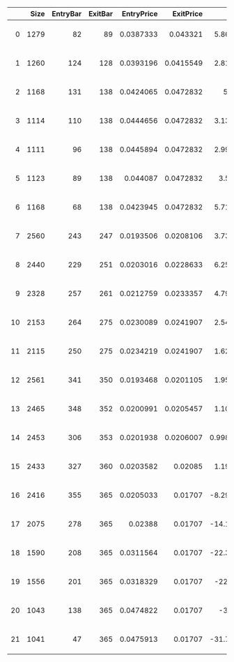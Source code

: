 |    |   Size |   EntryBar |   ExitBar |   EntryPrice |   ExitPrice |        PnL |   ReturnPct | EntryTime           | ExitTime            | Duration          |
|---:|-------:|-----------:|----------:|-------------:|------------:|-----------:|------------:|:--------------------|:--------------------|:------------------|
|  0 |   1279 |         82 |        89 |    0.0387333 |   0.043321  |   5.86775  |   0.118445  | 2022-02-02 00:00:00 | 2022-02-09 00:00:00 | 7 days 00:00:00   |
|  1 |   1260 |        124 |       128 |    0.0393196 |   0.0415549 |   2.81647  |   0.0568494 | 2022-03-16 00:00:00 | 2022-03-20 00:00:00 | 4 days 00:00:00   |
|  2 |   1168 |        131 |       138 |    0.0424065 |   0.0472832 |   5.696    |   0.114999  | 2022-03-23 00:00:00 | 2022-03-30 00:00:00 | 7 days 00:00:00   |
|  3 |   1114 |        110 |       138 |    0.0444656 |   0.0472832 |   3.13879  |   0.0633656 | 2022-03-02 00:00:00 | 2022-03-30 00:00:00 | 28 days 00:00:00  |
|  4 |   1111 |         96 |       138 |    0.0445894 |   0.0472832 |   2.99283  |   0.0604138 | 2022-02-16 00:00:00 | 2022-03-30 00:00:00 | 42 days 00:00:00  |
|  5 |   1123 |         89 |       138 |    0.044087  |   0.0472832 |   3.5893   |   0.0724968 | 2022-02-09 00:00:00 | 2022-03-30 00:00:00 | 49 days 00:00:00  |
|  6 |   1168 |         68 |       138 |    0.0423945 |   0.0472832 |   5.71005  |   0.115315  | 2022-01-19 00:00:00 | 2022-03-30 00:00:00 | 70 days 00:00:00  |
|  7 |   2560 |        243 |       247 |    0.0193506 |   0.0208106 |   3.73756  |   0.075449  | 2022-07-13 00:00:00 | 2022-07-17 00:00:00 | 4 days 00:00:00   |
|  8 |   2440 |        229 |       251 |    0.0203016 |   0.0228633 |   6.25054  |   0.126182  | 2022-06-29 00:00:00 | 2022-07-21 00:00:00 | 22 days 00:00:00  |
|  9 |   2328 |        257 |       261 |    0.0212759 |   0.0233357 |   4.79516  |   0.0968126 | 2022-07-27 00:00:00 | 2022-07-31 00:00:00 | 4 days 00:00:00   |
| 10 |   2153 |        264 |       275 |    0.0230089 |   0.0241907 |   2.54438  |   0.0513619 | 2022-08-03 00:00:00 | 2022-08-14 00:00:00 | 11 days 00:00:00  |
| 11 |   2115 |        250 |       275 |    0.0234219 |   0.0241907 |   1.62605  |   0.0328249 | 2022-07-20 00:00:00 | 2022-08-14 00:00:00 | 25 days 00:00:00  |
| 12 |   2561 |        341 |       350 |    0.0193468 |   0.0201105 |   1.95597  |   0.0394771 | 2022-10-19 00:00:00 | 2022-10-28 00:00:00 | 9 days 00:00:00   |
| 13 |   2465 |        348 |       352 |    0.0200991 |   0.0205457 |   1.10079  |   0.0222182 | 2022-10-26 00:00:00 | 2022-10-30 00:00:00 | 4 days 00:00:00   |
| 14 |   2453 |        306 |       353 |    0.0201938 |   0.0206007 |   0.998148 |   0.0201502 | 2022-09-14 00:00:00 | 2022-10-31 00:00:00 | 47 days 00:00:00  |
| 15 |   2433 |        327 |       360 |    0.0203582 |   0.02085   |   1.19664  |   0.0241593 | 2022-10-05 00:00:00 | 2022-11-07 00:00:00 | 33 days 00:00:00  |
| 16 |   2416 |        355 |       365 |    0.0205033 |   0.01707   |  -8.29488  |  -0.167452  | 2022-11-02 00:00:00 | 2022-11-12 00:00:00 | 10 days 00:00:00  |
| 17 |   2075 |        278 |       365 |    0.02388   |   0.01707   | -14.1308   |  -0.285177  | 2022-08-17 00:00:00 | 2022-11-12 00:00:00 | 87 days 00:00:00  |
| 18 |   1590 |        208 |       365 |    0.0311564 |   0.01707   | -22.3975   |  -0.45212   | 2022-06-08 00:00:00 | 2022-11-12 00:00:00 | 157 days 00:00:00 |
| 19 |   1556 |        201 |       365 |    0.0318329 |   0.01707   | -22.971    |  -0.463762  | 2022-06-01 00:00:00 | 2022-11-12 00:00:00 | 164 days 00:00:00 |
| 20 |   1043 |        138 |       365 |    0.0474822 |   0.01707   | -31.72     |  -0.640497  | 2022-03-30 00:00:00 | 2022-11-12 00:00:00 | 227 days 00:00:00 |
| 21 |   1041 |         47 |       365 |    0.0475913 |   0.01707   | -31.7727   |  -0.641321  | 2021-12-29 00:00:00 | 2022-11-12 00:00:00 | 318 days 00:00:00 |